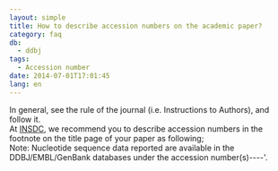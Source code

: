 ```yaml
---
layout: simple
title: How to describe accession numbers on the academic paper?
category: faq
db:
  - ddbj
tags: 
  - Accession number
date: 2014-07-01T17:01:45
lang: en
---
```




<p>In general, see the rule of the journal (i.e. Instructions to Authors), and follow it. <br>At <a href="/about/insdc-e.html">INSDC</a>, we recommend you to describe accession numbers in the footnote on the title page of your paper as following; <br> Note: Nucleotide sequence data reported are available in the DDBJ/EMBL/GenBank databases under the accession number(s)----'. </p>

